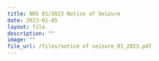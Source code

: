 ```yaml
---
title: NOS 01/2023 Notice of Seizure
date: 2023-01-05
layout: file
description: ""
image: ""
file_url: /files/notice of seizure_01_2023.pdf
---
```

